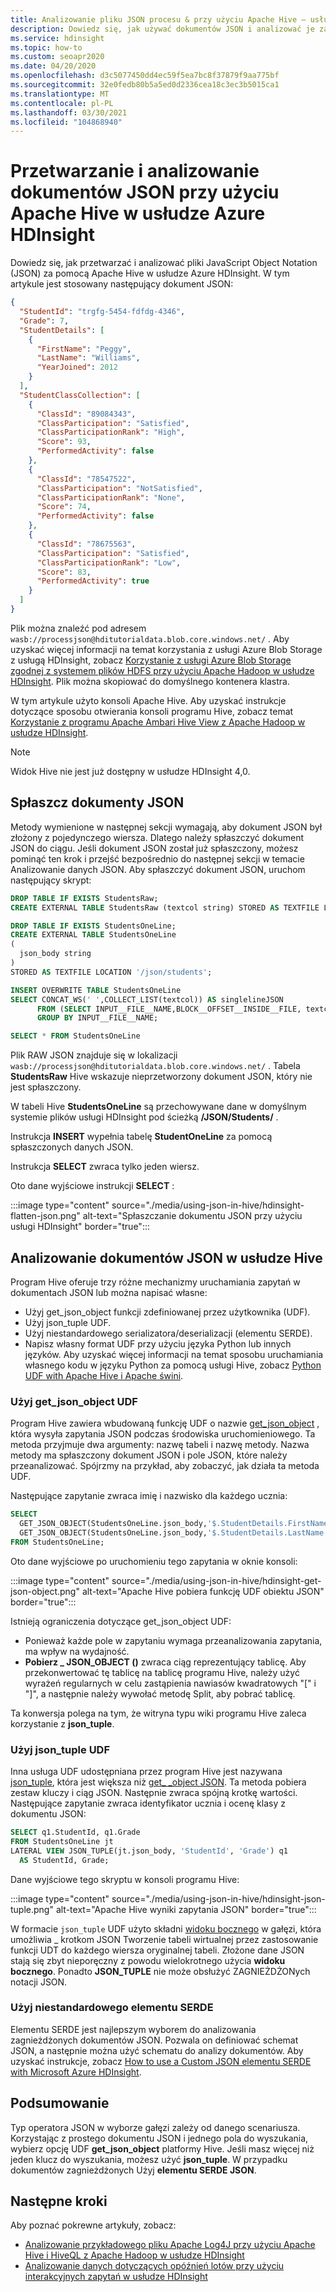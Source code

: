 ```yaml
---
title: Analizowanie pliku JSON procesu & przy użyciu Apache Hive — usługa Azure HDInsight
description: Dowiedz się, jak używać dokumentów JSON i analizować je za pomocą Apache Hive w usłudze Azure HDInsight.
ms.service: hdinsight
ms.topic: how-to
ms.custom: seoapr2020
ms.date: 04/20/2020
ms.openlocfilehash: d3c5077450dd4ec59f5ea7bc8f37879f9aa775bf
ms.sourcegitcommit: 32e0fedb80b5a5ed0d2336cea18c3ec3b5015ca1
ms.translationtype: MT
ms.contentlocale: pl-PL
ms.lasthandoff: 03/30/2021
ms.locfileid: "104868940"
---
```

# <a name="process-and-analyze-json-documents-by-using-apache-hive-in-azure-hdinsight"></a>Przetwarzanie i analizowanie dokumentów JSON przy użyciu Apache Hive w usłudze Azure HDInsight

Dowiedz się, jak przetwarzać i analizować pliki JavaScript Object Notation (JSON) za pomocą Apache Hive w usłudze Azure HDInsight. W tym artykule jest stosowany następujący dokument JSON:

```json
{
  "StudentId": "trgfg-5454-fdfdg-4346",
  "Grade": 7,
  "StudentDetails": [
    {
      "FirstName": "Peggy",
      "LastName": "Williams",
      "YearJoined": 2012
    }
  ],
  "StudentClassCollection": [
    {
      "ClassId": "89084343",
      "ClassParticipation": "Satisfied",
      "ClassParticipationRank": "High",
      "Score": 93,
      "PerformedActivity": false
    },
    {
      "ClassId": "78547522",
      "ClassParticipation": "NotSatisfied",
      "ClassParticipationRank": "None",
      "Score": 74,
      "PerformedActivity": false
    },
    {
      "ClassId": "78675563",
      "ClassParticipation": "Satisfied",
      "ClassParticipationRank": "Low",
      "Score": 83,
      "PerformedActivity": true
    }
  ]
}
```

Plik można znaleźć pod adresem `wasb://processjson@hditutorialdata.blob.core.windows.net/` . Aby uzyskać więcej informacji na temat korzystania z usługi Azure Blob Storage z usługą HDInsight, zobacz [Korzystanie z usługi Azure Blob Storage zgodnej z systemem plików HDFS przy użyciu Apache Hadoop w usłudze HDInsight](../hdinsight-hadoop-use-blob-storage.md). Plik można skopiować do domyślnego kontenera klastra.

W tym artykule użyto konsoli Apache Hive. Aby uzyskać instrukcje dotyczące sposobu otwierania konsoli programu Hive, zobacz temat [Korzystanie z programu Apache Ambari Hive View z Apache Hadoop w usłudze HDInsight](apache-hadoop-use-hive-ambari-view.md).

> [!NOTE]  
> Widok Hive nie jest już dostępny w usłudze HDInsight 4,0.

## <a name="flatten-json-documents"></a>Spłaszcz dokumenty JSON

Metody wymienione w następnej sekcji wymagają, aby dokument JSON był złożony z pojedynczego wiersza. Dlatego należy spłaszczyć dokument JSON do ciągu. Jeśli dokument JSON został już spłaszczony, możesz pominąć ten krok i przejść bezpośrednio do następnej sekcji w temacie Analizowanie danych JSON. Aby spłaszczyć dokument JSON, uruchom następujący skrypt:

```sql
DROP TABLE IF EXISTS StudentsRaw;
CREATE EXTERNAL TABLE StudentsRaw (textcol string) STORED AS TEXTFILE LOCATION "wasb://processjson@hditutorialdata.blob.core.windows.net/";

DROP TABLE IF EXISTS StudentsOneLine;
CREATE EXTERNAL TABLE StudentsOneLine
(
  json_body string
)
STORED AS TEXTFILE LOCATION '/json/students';

INSERT OVERWRITE TABLE StudentsOneLine
SELECT CONCAT_WS(' ',COLLECT_LIST(textcol)) AS singlelineJSON
      FROM (SELECT INPUT__FILE__NAME,BLOCK__OFFSET__INSIDE__FILE, textcol FROM StudentsRaw DISTRIBUTE BY INPUT__FILE__NAME SORT BY BLOCK__OFFSET__INSIDE__FILE) x
      GROUP BY INPUT__FILE__NAME;

SELECT * FROM StudentsOneLine
```

Plik RAW JSON znajduje się w lokalizacji `wasb://processjson@hditutorialdata.blob.core.windows.net/` . Tabela **StudentsRaw** Hive wskazuje nieprzetworzony dokument JSON, który nie jest spłaszczony.

W tabeli Hive **StudentsOneLine** są przechowywane dane w domyślnym systemie plików usługi HDInsight pod ścieżką **/JSON/Students/** .

Instrukcja **INSERT** wypełnia tabelę **StudentOneLine** za pomocą spłaszczonych danych JSON.

Instrukcja **SELECT** zwraca tylko jeden wiersz.

Oto dane wyjściowe instrukcji **SELECT** :

:::image type="content" source="./media/using-json-in-hive/hdinsight-flatten-json.png" alt-text="Spłaszczanie dokumentu JSON przy użyciu usługi HDInsight" border="true":::

## <a name="analyze-json-documents-in-hive"></a>Analizowanie dokumentów JSON w usłudze Hive

Program Hive oferuje trzy różne mechanizmy uruchamiania zapytań w dokumentach JSON lub można napisać własne:

* Użyj get_json_object funkcji zdefiniowanej przez użytkownika (UDF).
* Użyj json_tuple UDF.
* Użyj niestandardowego serializatora/deserializacji (elementu SERDE).
* Napisz własny format UDF przy użyciu języka Python lub innych języków. Aby uzyskać więcej informacji na temat sposobu uruchamiania własnego kodu w języku Python za pomocą usługi Hive, zobacz [Python UDF with Apache Hive i Apache świni](./python-udf-hdinsight.md).

### <a name="use-the-get_json_object-udf"></a>Użyj get_json_object UDF

Program Hive zawiera wbudowaną funkcję UDF o nazwie [get_json_object](https://cwiki.apache.org/confluence/display/Hive/LanguageManual+UDF#LanguageManualUDF-get_json_object) , która wysyła zapytania JSON podczas środowiska uruchomieniowego. Ta metoda przyjmuje dwa argumenty: nazwę tabeli i nazwę metody. Nazwa metody ma spłaszczony dokument JSON i pole JSON, które należy przeanalizować. Spójrzmy na przykład, aby zobaczyć, jak działa ta metoda UDF.

Następujące zapytanie zwraca imię i nazwisko dla każdego ucznia:

```sql
SELECT
  GET_JSON_OBJECT(StudentsOneLine.json_body,'$.StudentDetails.FirstName'),
  GET_JSON_OBJECT(StudentsOneLine.json_body,'$.StudentDetails.LastName')
FROM StudentsOneLine;
```

Oto dane wyjściowe po uruchomieniu tego zapytania w oknie konsoli:

:::image type="content" source="./media/using-json-in-hive/hdinsight-get-json-object.png" alt-text="Apache Hive pobiera funkcję UDF obiektu JSON" border="true":::

Istnieją ograniczenia dotyczące get_json_object UDF:

* Ponieważ każde pole w zapytaniu wymaga przeanalizowania zapytania, ma wpływ na wydajność.
* **Pobierz \_ JSON_OBJECT ()** zwraca ciąg reprezentujący tablicę. Aby przekonwertować tę tablicę na tablicę programu Hive, należy użyć wyrażeń regularnych w celu zastąpienia nawiasów kwadratowych "[" i "]", a następnie należy wywołać metodę Split, aby pobrać tablicę.

Ta konwersja polega na tym, że witryna typu wiki programu Hive zaleca korzystanie z **json_tuple**.  

### <a name="use-the-json_tuple-udf"></a>Użyj json_tuple UDF

Inna usługa UDF udostępniana przez program Hive jest nazywana [json_tuple](https://cwiki.apache.org/confluence/display/Hive/LanguageManual+UDF#LanguageManualUDF-json_tuple), która jest większa niż [get_ _object JSON](https://cwiki.apache.org/confluence/display/Hive/LanguageManual+UDF#LanguageManualUDF-get_json_object). Ta metoda pobiera zestaw kluczy i ciąg JSON. Następnie zwraca spójną krotkę wartości. Następujące zapytanie zwraca identyfikator ucznia i ocenę klasy z dokumentu JSON:

```sql
SELECT q1.StudentId, q1.Grade
FROM StudentsOneLine jt
LATERAL VIEW JSON_TUPLE(jt.json_body, 'StudentId', 'Grade') q1
  AS StudentId, Grade;
```

Dane wyjściowe tego skryptu w konsoli programu Hive:

:::image type="content" source="./media/using-json-in-hive/hdinsight-json-tuple.png" alt-text="Apache Hive wyniki zapytania JSON" border="true":::

W formacie `json_tuple` UDF użyto składni [widoku bocznego](https://cwiki.apache.org/confluence/display/Hive/LanguageManual+LateralView) w gałęzi, która umożliwia \_ krotkom JSON Tworzenie tabeli wirtualnej przez zastosowanie funkcji UDT do każdego wiersza oryginalnej tabeli. Złożone dane JSON stają się zbyt nieporęczny z powodu wielokrotnego użycia **widoku bocznego**. Ponadto **JSON_TUPLE** nie może obsłużyć ZAGNIEŻDŻONych notacji JSON.

### <a name="use-a-custom-serde"></a>Użyj niestandardowego elementu SERDE

Elementu SERDE jest najlepszym wyborem do analizowania zagnieżdżonych dokumentów JSON. Pozwala on definiować schemat JSON, a następnie można użyć schematu do analizy dokumentów. Aby uzyskać instrukcje, zobacz [How to use a Custom JSON elementu SERDE with Microsoft Azure HDInsight](https://web.archive.org/web/20190217104719/https://blogs.msdn.microsoft.com/bigdatasupport/2014/06/18/how-to-use-a-custom-json-serde-with-microsoft-azure-hdinsight/).

## <a name="summary"></a>Podsumowanie

Typ operatora JSON w wyborze gałęzi zależy od danego scenariusza. Korzystając z prostego dokumentu JSON i jednego pola do wyszukania, wybierz opcję UDF **get_json_object** platformy Hive. Jeśli masz więcej niż jeden klucz do wyszukania, możesz użyć **json_tuple**. W przypadku dokumentów zagnieżdżonych Użyj **elementu SERDE JSON**.

## <a name="next-steps"></a>Następne kroki

Aby poznać pokrewne artykuły, zobacz:

* [Analizowanie przykładowego pliku Apache Log4J przy użyciu Apache Hive i HiveQL z Apache Hadoop w usłudze HDInsight](./hdinsight-use-hive.md)
* [Analizowanie danych dotyczących opóźnień lotów przy użyciu interakcyjnych zapytań w usłudze HDInsight](../interactive-query/interactive-query-tutorial-analyze-flight-data.md)